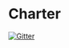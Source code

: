 # Charter

[![Gitter](https://badges.gitter.im/21dcc/Charter.svg)](https://gitter.im/21dcc/Charter?utm_source=badge&utm_medium=badge&utm_campaign=pr-badge&utm_content=badge)